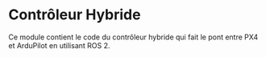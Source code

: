# Contrôleur Hybride

Ce module contient le code du contrôleur hybride qui fait le pont entre PX4 et ArduPilot en utilisant ROS 2.
